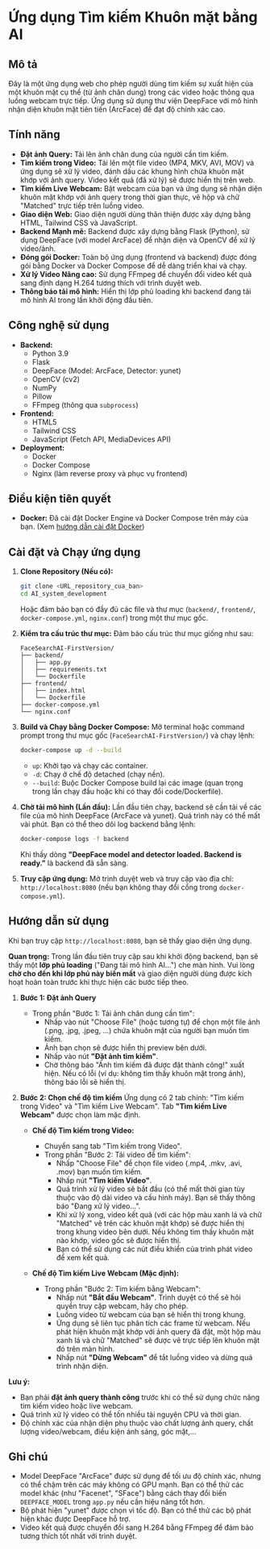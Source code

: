 # Ứng dụng Tìm kiếm Khuôn mặt bằng AI

## Mô tả

Đây là một ứng dụng web cho phép người dùng tìm kiếm sự xuất hiện của một khuôn mặt cụ thể (từ ảnh chân dung) trong các video hoặc thông qua luồng webcam trực tiếp. Ứng dụng sử dụng thư viện DeepFace với mô hình nhận diện khuôn mặt tiên tiến (ArcFace) để đạt độ chính xác cao.

## Tính năng

* **Đặt ảnh Query:** Tải lên ảnh chân dung của người cần tìm kiếm.
* **Tìm kiếm trong Video:** Tải lên một file video (MP4, MKV, AVI, MOV) và ứng dụng sẽ xử lý video, đánh dấu các khung hình chứa khuôn mặt khớp với ảnh query. Video kết quả (đã xử lý) sẽ được hiển thị trên web.
* **Tìm kiếm Live Webcam:** Bật webcam của bạn và ứng dụng sẽ nhận diện khuôn mặt khớp với ảnh query trong thời gian thực, vẽ hộp và chữ "Matched" trực tiếp trên luồng video.
* **Giao diện Web:** Giao diện người dùng thân thiện được xây dựng bằng HTML, Tailwind CSS và JavaScript.
* **Backend Mạnh mẽ:** Backend được xây dựng bằng Flask (Python), sử dụng DeepFace (với model ArcFace) để nhận diện và OpenCV để xử lý video/ảnh.
* **Đóng gói Docker:** Toàn bộ ứng dụng (frontend và backend) được đóng gói bằng Docker và Docker Compose để dễ dàng triển khai và chạy.
* **Xử lý Video Nâng cao:** Sử dụng FFmpeg để chuyển đổi video kết quả sang định dạng H.264 tương thích với trình duyệt web.
* **Thông báo tải mô hình:** Hiển thị lớp phủ loading khi backend đang tải mô hình AI trong lần khởi động đầu tiên.

## Công nghệ sử dụng

* **Backend:**
    * Python 3.9
    * Flask
    * DeepFace (Model: ArcFace, Detector: yunet)
    * OpenCV (cv2)
    * NumPy
    * Pillow
    * FFmpeg (thông qua `subprocess`)
* **Frontend:**
    * HTML5
    * Tailwind CSS
    * JavaScript (Fetch API, MediaDevices API)
* **Deployment:**
    * Docker
    * Docker Compose
    * Nginx (làm reverse proxy và phục vụ frontend)

## Điều kiện tiên quyết

* **Docker:** Đã cài đặt Docker Engine và Docker Compose trên máy của bạn. (Xem [hướng dẫn cài đặt Docker](https://docs.docker.com/engine/install/))

## Cài đặt và Chạy ứng dụng

1.  **Clone Repository (Nếu có):**
    ```bash
    git clone <URL_repository_cua_ban>
    cd AI_system_development
    ```
    Hoặc đảm bảo bạn có đầy đủ các file và thư mục (`backend/`, `frontend/`, `docker-compose.yml`, `nginx.conf`) trong một thư mục gốc.

2.  **Kiểm tra cấu trúc thư mục:** Đảm bảo cấu trúc thư mục giống như sau:
    ```
    FaceSearchAI-FirstVersion/
    ├── backend/
    │   ├── app.py
    │   ├── requirements.txt
    │   └── Dockerfile
    ├── frontend/
    │   ├── index.html
    │   └── Dockerfile
    ├── docker-compose.yml
    └── nginx.conf
    ```

3.  **Build và Chạy bằng Docker Compose:**
    Mở terminal hoặc command prompt trong thư mục gốc (`FaceSearchAI-FirstVersion/`) và chạy lệnh:
    ```bash
    docker-compose up -d --build
    ```
    * `up`: Khởi tạo và chạy các container.
    * `-d`: Chạy ở chế độ detached (chạy nền).
    * `--build`: Buộc Docker Compose build lại các image (quan trọng trong lần chạy đầu hoặc khi có thay đổi code/Dockerfile).

4.  **Chờ tải mô hình (Lần đầu):** Lần đầu tiên chạy, backend sẽ cần tải về các file của mô hình DeepFace (ArcFace và yunet). Quá trình này có thể mất vài phút. Bạn có thể theo dõi log backend bằng lệnh:
    ```bash
    docker-compose logs -f backend
    ```
    Khi thấy dòng **"DeepFace model and detector loaded. Backend is ready."** là backend đã sẵn sàng.

5.  **Truy cập ứng dụng:** Mở trình duyệt web và truy cập vào địa chỉ: `http://localhost:8080` (nếu bạn không thay đổi cổng trong `docker-compose.yml`).

## Hướng dẫn sử dụng

Khi bạn truy cập `http://localhost:8080`, bạn sẽ thấy giao diện ứng dụng.

**Quan trọng:** Trong lần đầu tiên truy cập sau khi khởi động backend, bạn sẽ thấy một **lớp phủ loading** ("Đang tải mô hình AI...") che màn hình. Vui lòng **chờ cho đến khi lớp phủ này biến mất** và giao diện người dùng được kích hoạt hoàn toàn trước khi thực hiện các bước tiếp theo.

1.  **Bước 1: Đặt ảnh Query**
    * Trong phần "Bước 1: Tải ảnh chân dung cần tìm":
        * Nhấp vào nút "Choose File" (hoặc tương tự) để chọn một file ảnh (.png, .jpg, .jpeg, ...) chứa khuôn mặt của người bạn muốn tìm kiếm.
        * Ảnh bạn chọn sẽ được hiển thị preview bên dưới.
        * Nhấp vào nút **"Đặt ảnh tìm kiếm"**.
        * Chờ thông báo "Ảnh tìm kiếm đã được đặt thành công!" xuất hiện. Nếu có lỗi (ví dụ: không tìm thấy khuôn mặt trong ảnh), thông báo lỗi sẽ hiển thị.

2.  **Bước 2: Chọn chế độ tìm kiếm**
    Ứng dụng có 2 tab chính: "Tìm kiếm trong Video" và "Tìm kiếm Live Webcam". Tab **"Tìm kiếm Live Webcam"** được chọn làm mặc định.

    * **Chế độ Tìm kiếm trong Video:**
        * Chuyển sang tab "Tìm kiếm trong Video".
        * Trong phần "Bước 2: Tải video để tìm kiếm":
            * Nhấp "Choose File" để chọn file video (.mp4, .mkv, .avi, .mov) bạn muốn tìm kiếm.
            * Nhấp nút **"Tìm kiếm Video"**.
            * Quá trình xử lý video sẽ bắt đầu (có thể mất thời gian tùy thuộc vào độ dài video và cấu hình máy). Bạn sẽ thấy thông báo "Đang xử lý video...".
            * Khi xử lý xong, video kết quả (với các hộp màu xanh lá và chữ "Matched" vẽ trên các khuôn mặt khớp) sẽ được hiển thị trong khung video bên dưới. Nếu không tìm thấy khuôn mặt nào khớp, video gốc sẽ được hiển thị.
            * Bạn có thể sử dụng các nút điều khiển của trình phát video để xem kết quả.

    * **Chế độ Tìm kiếm Live Webcam (Mặc định):**
        * Trong phần "Bước 2: Tìm kiếm bằng Webcam":
            * Nhấp nút **"Bắt đầu Webcam"**. Trình duyệt có thể sẽ hỏi quyền truy cập webcam, hãy cho phép.
            * Luồng video từ webcam của bạn sẽ hiển thị trong khung.
            * Ứng dụng sẽ liên tục phân tích các frame từ webcam. Nếu phát hiện khuôn mặt khớp với ảnh query đã đặt, một hộp màu xanh lá và chữ "Matched" sẽ được vẽ trực tiếp lên khuôn mặt đó trên màn hình.
            * Nhấp nút **"Dừng Webcam"** để tắt luồng video và dừng quá trình nhận diện.

**Lưu ý:**

* Bạn phải **đặt ảnh query thành công** trước khi có thể sử dụng chức năng tìm kiếm video hoặc live webcam.
* Quá trình xử lý video có thể tốn nhiều tài nguyên CPU và thời gian.
* Độ chính xác của nhận diện phụ thuộc vào chất lượng ảnh query, chất lượng video/webcam, điều kiện ánh sáng, góc mặt,...

## Ghi chú

* Model DeepFace "ArcFace" được sử dụng để tối ưu độ chính xác, nhưng có thể chậm trên các máy không có GPU mạnh. Bạn có thể thử các model khác (như "Facenet", "SFace") bằng cách thay đổi biến `DEEPFACE_MODEL` trong `app.py` nếu cần hiệu năng tốt hơn.
* Bộ phát hiện "yunet" được chọn vì tốc độ. Bạn có thể thử các bộ phát hiện khác được DeepFace hỗ trợ.
* Video kết quả được chuyển đổi sang H.264 bằng FFmpeg để đảm bảo tương thích tốt nhất với trình duyệt.
